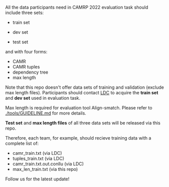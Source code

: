 All the data participants need in CAMRP 2022 evaluation task should include three sets:
- train set

- dev set 

- test set


and  with four forms: 

- CAMR
- CAMR tuples
- dependency tree
- max length

Note that this repo doesn't offer data sets of training and validation (exclude max length files). Participants should contact [LDC](https://github.com/GoThereGit/Chinese-AMR/blob/main/docs/LDC_Evaluation_License_Agreement_CCL2022.pdf) to acquire the **train set** and **dev set** used in evaluation task.

Max length is required for evaluation tool Align-smatch. Please refer to [./tools/GUIDELINE.md](https://github.com/GoThereGit/Chinese-AMR/blob/main/tools/GUIDELINE.md) for more details.

**Test set** and **max length files** of all three data sets will be released via this repo.

Therefore, each team, for example, should recieve training data with a complete list of:

- camr_train.txt (via LDC)
- tuples_train.txt (via LDC)
- camr_train.txt.out.conllu (via LDC)
- max_len_train.txt (via this repo)

Follow us for the latest update! 
